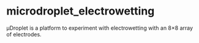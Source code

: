 # microdroplet_electrowetting
µDroplet is a platform to experiment with electrowetting with an 8×8 array of electrodes.
